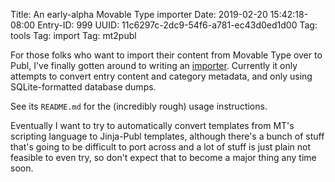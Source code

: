 Title: An early-alpha Movable Type importer
Date: 2019-02-20 15:42:18-08:00
Entry-ID: 999
UUID: 11c6297c-2dc9-54f6-a781-ec43d0ed1d00
Tag: tools
Tag: import
Tag: mt2publ

For those folks who want to import their content from Movable Type over to Publ, I've finally gotten around to writing an [importer](https://github.com/PlaidWeb/mt2publ). Currently it only attempts to convert entry content and category metadata, and only using SQLite-formatted database dumps.

See its `README.md` for the (incredibly rough) usage instructions.

Eventually I want to try to automatically convert templates from MT's scripting language to Jinja-Publ templates, although there's a bunch of stuff that's going to be difficult to port across and a lot of stuff is just plain not feasible to even try, so don't expect that to become a major thing any time soon.